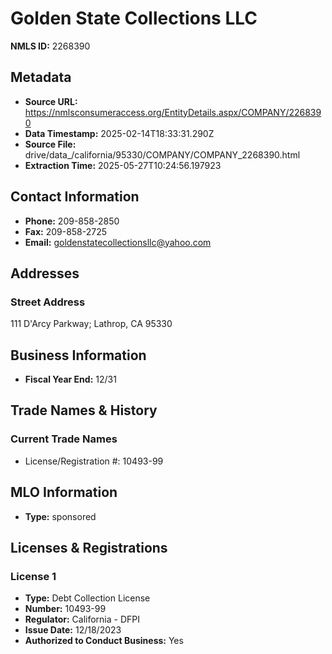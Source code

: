 # Golden State Collections LLC

**NMLS ID:** 2268390

## Metadata
- **Source URL:** https://nmlsconsumeraccess.org/EntityDetails.aspx/COMPANY/2268390
- **Data Timestamp:** 2025-02-14T18:33:31.290Z
- **Source File:** drive/data_/california/95330/COMPANY/COMPANY_2268390.html
- **Extraction Time:** 2025-05-27T10:24:56.197923

## Contact Information
- **Phone:** 209-858-2850
- **Fax:** 209-858-2725
- **Email:** goldenstatecollectionsllc@yahoo.com

## Addresses
### Street Address
111 D'Arcy Parkway; Lathrop, CA 95330

## Business Information
- **Fiscal Year End:** 12/31

## Trade Names & History
### Current Trade Names
- License/Registration #: 10493-99

## MLO Information
- **Type:** sponsored

## Licenses & Registrations

### License 1
- **Type:** Debt Collection License
- **Number:** 10493-99
- **Regulator:** California - DFPI
- **Issue Date:** 12/18/2023
- **Authorized to Conduct Business:** Yes
